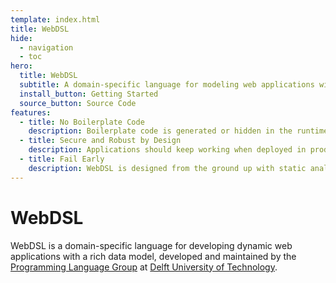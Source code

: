 ```yaml
---
template: index.html
title: WebDSL
hide:
  - navigation
  - toc
hero:
  title: WebDSL
  subtitle: A domain-specific language for modeling web applications with a rich data model.
  install_button: Getting Started
  source_button: Source Code
features:
  - title: No Boilerplate Code
    description: Boilerplate code is generated or hidden in the runtime. Accidental complexity is removed, only essential complexity is expressed. Design language concepts with as much or little flexibility as required for the essential complexity.
  - title: Secure and Robust by Design
    description: Applications should keep working when deployed in production. The WebDSL runtime ensures robustness, performance, scalability, and also security, protecting against malicious web technology exploits. Exploit countermeasures are enforced in the runtime without adding complexity to application code.
  - title: Fail Early
    description: WebDSL is designed from the ground up with static analysis and cross-language consistency checking in mind. The IDE and compiler can analyze the code and immediately report errors. Because of the explicit syntactic constructs for language concepts, semantic errors can be precise and messages in terms of the domain concepts.
---
```


# WebDSL

WebDSL is a domain-specific language for developing dynamic web applications with a rich data model, developed and maintained by the [Programming Language Group](https://pl.ewi.tudelft.nl/) at [Delft University of Technology](https://www.tudelft.nl/).
